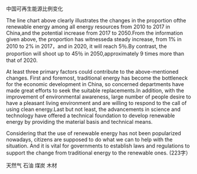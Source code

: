 中国可再生能源比例变化

The line chart above clearly illustrates the changes in the proportion ofthe renewable energy among all energy resources from 2010 to 2017 in China,and the potential increase from 2017 to 2050.From the information given above, the proportion has witnesseda steady increase, from 1% in 2010 to 2% in 2017，and in 2020, it will reach 5％.By contrast, the proportion will shoot up to 45％ in 2050,approximately 9 times more than that of 2020.

At least three primary factors could contribute to the above-mentioned changes. First and foremost, traditional energy has become the bottleneck for the economic development in China, so concerned departments have made great efforts to seek the suitable replacements.In addition, with the improvement of environmental awareness, large number of people desire to have a pleasant living environment and are willing to respond to the call of using clean energy.Last but not least, the advancements in science and technology have offered a technical foundation to develop renewable energy by providing the material basis and technical means.

Considering that the use of renewable energy has not been popularized nowadays, citizens are supposed to do what we can to help with the situation. And it is vital for governments to establish laws and regulations to support the change from traditional energy to the renewable ones. (223字）



天然气
石油
煤炭
木材
